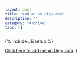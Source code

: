 ```yaml
--- 
layout: post 
title: "Add me on digg.com"
description: ""
category: "Archive"
tags: []
---
```

{% include JB/setup %}  
<!--102d502c693b43249525ecd7004bc661-->
<a href="http://digg.com/ph001">Click here to add me on Digg.com</a> ;)